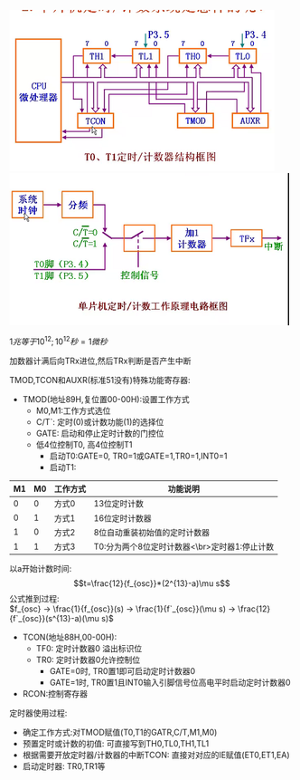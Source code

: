 <img src="./picture/8-1.png"></img>
<img src="./picture/8-2.png"></img>

$1兆等于10^{12};10^{12}秒=1微秒$

加数器计满后向TRx进位,然后TRx判断是否产生中断

TMOD,TCON和AUXR(标准51没有)特殊功能寄存器:
- TMOD(地址89H,复位置00-00H):设置工作方式
	- M0,M1:工作方式选位
	- C/T\`: 定时(0)或计数功能(1)的选择位
	- GATE: 启动和停止定时计数的门控位
	- 低4位控制T0, 高4位控制T1
		- 启动T0:GATE=0, TR0=1或GATE=1,TR0=1,INT0=1
		- 启动T1:

M1|M0|工作方式|功能说明
-|-|-|-
0|0|方式0|13位定时计数
0|1|方式1|16位定时计数器
1|0|方式2|8位自动重装初始值的定时计数器
1|1|方式3|T0:分为两个8位定时计数器<\br>定时器1:停止计数
以a开始计数时间:
$$t=\frac{12}{f_{osc}}*(2^{13}-a)\mu s$$
公式推到过程:  
$f_{osc} -> \frac{1}{f_{osc}}(s) -> \frac{1}{f`_{osc}}(\mu s) -> \frac{12}{f`_{osc}}(s^{13}-a)(\mu s)$
- TCON(地址88H,00-00H):
	- TF0: 定时计数器0 溢出标识位
	- TR0: 定时计数器0允许控制位
		- GATE=0时, TR0置1即可启动定时计数器0
		- GATE=1时, TR0置1且INT0输入引脚信号位高电平时启动定时计数器0
- RCON:控制寄存器

定时器使用过程:
- 确定工作方式:对TMOD赋值(T0,T1的GATR,C/T,M1,M0)
- 预置定时或计数的初值: 可直接写到TH0,TL0,TH1,TL1
- 根据需要开放定时器/计数器的中断TCON: 直接对对应的IE赋值(ET0,ET1,EA)
- 启动定时器: TR0,TR1等


